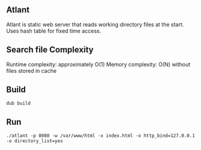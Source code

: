 ## Atlant
Atlant is static web server that reads working directory files at the start. Uses hash table for fixed time access.

## Search file Complexity
Runtime complexity: approximately O(1)
Memory complexity: O(N) without files stored in cache

## Build
```
dub build
```

## Run
```
./atlant -p 8080 -w /var/www/html -x index.html -o http_bind=127.0.0.1 -o directory_list=yes
```
